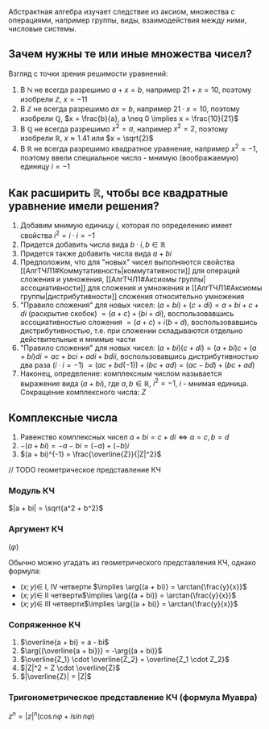 Абстрактная алгебра изучает следствие из аксиом, множества с операциями, например группы, виды, взаимодействия между ними, числовые системы.

## Зачем нужны те или иные множества чисел?

Взгляд с точки зрения решимости уравнений:
1. В $\mathbb{N}$ не всегда разрешимо $a + x = b$, например $21 + x = 10$, поэтому изобрели $\mathbb{Z}$, $x = -11$
2. В $\mathbb{Z}$ не всегда разрешимо $ax = b$, например $21 \cdot x = 10$, поэтому изобрели $\mathbb{Q}$, $x = \frac{b}{a}, a \neq 0 \implies x = \frac{10}{21}$
3. В $\mathbb{Q}$ не всегда разрешимо $x^2 = a$, например $x^2 = 2$, поэтому изобрели $\mathbb{R}$, $x \approx 1.41$ или $x = \sqrt{2}$
4. В $\mathbb{R}$ не всегда разрешимо квадратное уравнение, например $x^2 = -1$, поэтому ввели специальное число - мнимую (воображаемую) единицу $i = -1$

## Как расширить $\mathbb{R}$, чтобы все квадратные уравнение имели решения?

1. Добавим мнимую единицу $i$, которая по определению имеет свойства $i^2 = i \cdot i = -1$
2. Придется добавить числа вида $b \cdot i, b \in \mathbb{R}$
3. Придется также добавить числа вида $a + bi$
4. Предположим, что для "новых" чисел выполняются свойства [[АлгТЧЛ1#Коммутативность|коммутативности]] для операций сложения и умножения, [[АлгТЧЛ1#Аксиомы группы|ассоциативности]] для сложения и умножения и [[АлгТЧЛ1#Аксиомы группы|дистрибутивности]] сложения относительно умножения
5. "Правило сложения" для новых чисел: $(a + bi) + (c + di) = a + bi + c + di$ (раскрытие скобок) $= (a + c) + (bi + di)$, воспользовавшись ассоциативностью сложения $= (a + c) + i(b + d)$, воспользовавшись дистрибутивностью, т.е. при сложении складываются отдельно действительные и мнимые части
6. "Правило сложения" для новых чисел: $(a + bi)(c + di) = (a + bi)c + (a +bi)di = ac + bci + adi + bdii$, воспользовавшись дистрибутивностью два раза ($i \cdot i = -1$) $= (ac + bd(-1)) + (bc + ad) = (ac - bd) + (bc + ad)$
7. Наконец, определение: комплексным числом называется выражение вида $(a + bi)$, где $a, b \in \mathbb{R}$, $i^2 = -1$, $i$ - мнимая единица. Сокращение комплексного числа: $Z$

## Комплексные числа

1. Равенство комплексных чисел $a + bi = c + di \Leftrightarrow a = c, b = d$
2. $-(a + bi) = -a - bi = (-a) + (-b)i$
3. $(a + bi)^{-1} = \frac{\overline{Z}}{|Z|^2}$

// TODO геометрическое представление КЧ

### Модуль КЧ

$|a + bi| = \sqrt{a^2 + b^2}$

### Аргумент КЧ
($\varphi$)

Обычно можно угадать из геометрического представления КЧ, однако формула:
- $(x; y) \in$ I, IV четверти $\implies \arg{(a + bi)} = \arctan{\frac{y}{x}}$
- $(x; y) \in$ II четверти$\implies \arg{(a + bi)} = \arctan{\frac{y}{x}}$
-  $(x; y) \in$ III четверти$\implies \arg{(a + bi)} = \arctan{\frac{y}{x}}$

### Сопряженное КЧ

1. $\overline{a + bi} = a - bi$
2. $\arg{(\overline{a + bi})} = -\arg{(a + bi)}$
3. $\overline{Z_1} \cdot \overline{Z_2} = \overline{Z_1 \cdot Z_2}$
4. $|Z|^2 = Z \cdot \overline{Z}$
5. $|\overline{Z}| = |Z|$

### Тригонометрическое представление КЧ (формула Муавра)

$z^n = |z|^n(\cos{n \varphi} + i \sin{n \varphi})$
